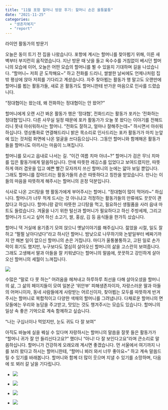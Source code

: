 ```yaml
---
title: "11월 포항 할머니 방문 후기: 할머니 손은 울퉁불퉁"
date: "2021-11-25"
categories: 
  - "생존자복지"
  - "report"
---
```


라이언 활동가의 방문기

오늘은 동이 트기 전 집을 나왔습니다. 포항에 계시는 할머니를 찾아뵙기 위해, 이른 새벽부터 부지런히 움직였습니다. 지난 방문 때 낫을 들고 옥수수를 거침없이 베시던 할머니의 모습에 이어, 오늘은 어떤 모습의 할머니를 뵐 수 있을지 기대하며 길을 나섰습니다. “할머니~ 저희 곧 도착해요~” 하고 전화를 드리니, 쌀쌀한 날씨에도 언제나처럼 집 밖 평상에 앉아 저희를 기다리고 계셨습니다. 자주 찾아뵙는 활동가 행 말고도 오랜만에 할머니를 뵙는 활동가들, 새로 온 활동가도 할머니한테 반가운 마음으로 인사를 드렸습니다.

“정대협이는 왔는데, 왜 전화하는 정대협이는 안 왔어?”

할머니에게 오랜 시간 봐온 활동가 행은 ‘정대협’, 전화드리는 활동가 포카는 ‘전화하는 정대협’입니다. 다른 사무실 일정 때문에 포카 활동가가 오늘 못 왔다는 이야기를 전해드리니 못내 아쉬워하시는 할머니. “전화도 잘하고, 얼마나 잘해주는데~” 하시면서 아쉬워하십니다. 영상통화로 연결해드리니 밝은 목소리로 인사드리는 포카 활동가가 마치 눈앞에 있는 것처럼 화면에 나온 얼굴을 쓰다듬으십니다. 그동안 할머니와 함께해온 활동가들을 할머니도 아끼시는 마음이 느껴집니다.

할머니를 모시고 읍내로 나서는 길. “이건 여름 치마 아녀~?” 할머니가 검은 무늬 치마를 입은 활동가에게 말씀하십니다. 안에 따뜻한 레깅스를 입었다고 보여드렸지만, 따뜻하게 여러 겹옷을 입고 예쁜 빨간 모자까지 쓰신 할머니의 눈에는 얇아 보일 뿐입니다. 그래도 할머니를 잡아드리는 활동가들의 손은 따뜻하다고 칭찬을 받았습니다. 만나는 이들의 마음을 따뜻하게 해주시는 할머니의 온정 덕분입니다.

식사로 나온 고디탕을 행 활동가에게 부어주시는 할머니. “정대협이 많이 먹어라~” 하십니다. 할머니가 너무 적게 드시는 것 아니냐고 걱정하는 활동가들의 만류에도 꿋꿋이 괜찮다고 하십니다. 할머니랑 같이 따뜻한 고디탕을 먹고, 필요하신 생필품을 사러 읍내 마트도 들렀습니다. 겨울을 나기 위한 털신과 할머니가 필요하다고 하신 주방세제, 그리고 할머니가 드시고 싶어 하신 소고기, 쌀, 홍삼, 김 등 음식들을 한가득 샀습니다.

할머니 댁 거실에 옹기종기 모여 앉으니 옛날이야기를 해주십니다. 젊었을 시절, 일도 잘하고 “펄펄 날아다녔다”라고 하시던 할머니. 밤낮으로 나무하기와 논밭일부터 베짜기까지 안 해본 일이 없으신 할머니의 손은 거칩니다. 마디가 울퉁불퉁하고, 고된 일로 손가락이 휘기도 했지만, 누구보다도 열심히 살아오신 할머니의 삶을 고스란히 보여줍니다. 그래도 고생해서 딸과 아들을 잘 키워냈다는 할머니의 말씀에, 꿋꿋하고 강인하게 살아오신 할머니의 세월이 느껴집니다.   

![](https://r2.womenandwar.net/2021/12/20211125_122456-1.jpg)

수많은 “말로 다 못 하는” 어려움을 헤쳐내고 하루하루 최선을 다해 살아오셨을 할머니의 삶, 그 삶의 페이지들이 모여 일본군 ‘위안부’ 피해생존자이자, 자랑스러운 딸과 아들의 어머니이자, 동네 사람들에게 사랑받는 어르신이자, 찾아뵙는 모두를 따뜻하게 반겨주시는 할머니로 복합적이고 다양한 색채의 할머니를 그려냅니다. 다채로운 할머니의 면모들에는 우리와 농담을 주고받고, 맛있는 것도 챙겨주시는 모습도 있습니다. 할머니의 일상 속 좋은 기억으로 계속 함께하고 싶습니다.

“나는 구십너이나 먹었지만, 눈도 귀도 다 잘 보여”

아직도 바늘에 실을 꿰실 수 있다며 자랑하시는 할머니의 말씀을 잘못 들은 활동가가 “할머니 귀가 잘 안 들리신다고요?” 했더니 “아니! 다 잘 보인다고요”라며 큰소리로 말씀하십니다. 할머니가 건강하게 오래오래 계시면 좋겠습니다. 먼 서울에서 여기까지 나를 보러 왔다고 하시는 할머니한테, “할머니 뵈러 와서 너무 좋아요~” 하고 계속 말씀드릴 수 있기를 바래봅니다. 할머니와 함께 더 많이 웃으며 지낼 수 있기를 소망하며, 다음에 또 뵈러 갈 날을 기다립니다.

- ![](https://r2.womenandwar.net/2021/12/20211125_120139-1.jpg)
    
- ![](https://r2.womenandwar.net/2021/12/20211125_135341-1.jpg)
    
- ![](https://r2.womenandwar.net/2021/12/20211125_140317-1.jpg)
    
- ![](https://r2.womenandwar.net/2021/12/생필품-1.jpg)
